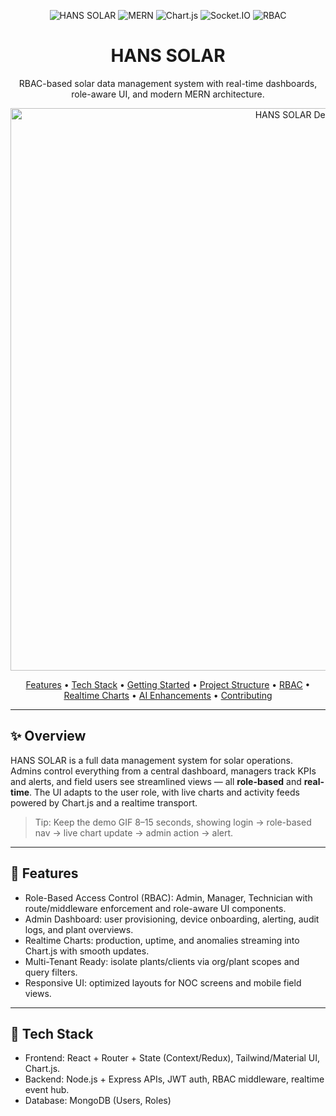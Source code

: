 <!-- Banner -->
<p align="center">
  <img src="https://img.shields.io/badge/Project-HANS%20SOLAR-ff4757?style=for-the-badge" alt="HANS SOLAR" />
  <img src="https://img.shields.io/badge/Stack-MERN-47a248?logo=mongodb&logoColor=white&style=for-the-badge" alt="MERN" />
  <img src="https://img.shields.io/badge/Charts-Chart.js-ff6384?logo=chartdotjs&logoColor=white&style=for-the-badge" alt="Chart.js" />
  <img src="https://img.shields.io/badge/Realtime-Socket.IO-000000?logo=socketdotio&logoColor=white&style=for-the-badge" alt="Socket.IO" />
  <img src="https://img.shields.io/badge/Auth-RBAC-4cbb17?style=for-the-badge" alt="RBAC" />
</p>

<h1 align="center">HANS SOLAR</h1>
<p align="center">
  RBAC-based solar data management system with real-time dashboards, role-aware UI, and modern MERN architecture.
</p>

<!-- Animated Demo -->
<p align="center">
  <!-- Replace with your GIF path: /demo/hans-solar-demo.gif -->
  <img src="./demo/hans-solar-demo.gif" alt="HANS SOLAR Demo" width="900" />
</p>

<!-- Quick Links -->
<p align="center">
  <a href="#features">Features</a> •
  <a href="#tech-stack">Tech Stack</a> •
  <a href="#getting-started">Getting Started</a> •
  <a href="#project-structure">Project Structure</a> •
  <a href="#rbac-model">RBAC</a> •
  <a href="#realtime-charts">Realtime Charts</a> •
  <a href="#ai-enhancements">AI Enhancements</a> •
  <a href="#contributing">Contributing</a>
</p>

---

## ✨ Overview

HANS SOLAR is a full data management system for solar operations. Admins control everything from a central dashboard, managers track KPIs and alerts, and field users see streamlined views — all **role-based** and **real-time**. The UI adapts to the user role, with live charts and activity feeds powered by Chart.js and a realtime transport.  

> Tip: Keep the demo GIF 8–15 seconds, showing login → role-based nav → live chart update → admin action → alert.

---

## 🚀 Features

- Role-Based Access Control (RBAC): Admin, Manager, Technician with route/middleware enforcement and role-aware UI components.  
- Admin Dashboard: user provisioning, device onboarding, alerting, audit logs, and plant overviews.  
- Realtime Charts: production, uptime, and anomalies streaming into Chart.js with smooth updates.  
- Multi-Tenant Ready: isolate plants/clients via org/plant scopes and query filters.  
- Responsive UI: optimized layouts for NOC screens and mobile field views.  

---

## 🧱 Tech Stack

- Frontend: React + Router + State (Context/Redux), Tailwind/Material UI, Chart.js.  
- Backend: Node.js + Express APIs, JWT auth, RBAC middleware, realtime event hub.  
- Database: MongoDB (Users, Roles) 
 


